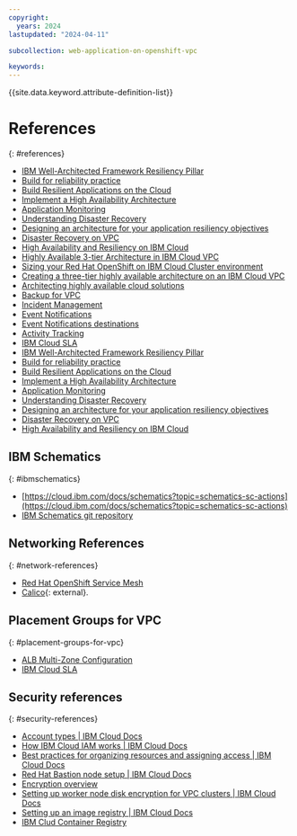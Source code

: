 ```yaml
---
copyright:
  years: 2024
lastupdated: "2024-04-11"

subcollection: web-application-on-openshift-vpc

keywords:
---
```

{{site.data.keyword.attribute-definition-list}}

<!-- exapmles of format are below -->

# References
{: #references}

- [IBM Well-Architected Framework Resiliency Pillar](https://www.ibm.com/architectures/well-architected/resiliency)
- [Build for reliability practice](https://www.ibm.com/garage/method/practices/manage/build-for-reliability)
- [Build Resilient Applications on the Cloud](https://www.ibm.com/cloud/architecture/architectures/resilience)
- [Implement a High Availability Architecture](https://www.ibm.com/garage/method/practices/manage/practice_high_availabilityAutomate) 
- [Application Monitoring](https://www.ibm.com/garage/method/practices/manage/practice_automated_monitoring)
- [Understanding Disaster Recovery](https://cloud.ibm.com/docs/overview?topic=overview-understanding-dr)
- [Designing an architecture for your application resiliency objectives](https://cloud.ibm.com/docs/overview?topic=overview-bcdr-app-recovery)
- [Disaster Recovery on VPC](https://cloud.ibm.com/docs/ha-infrastructure?topic=ha-infrastructure-ha-dr-backup-restore)
- [High Availability and Resiliency on IBM Cloud](https://cloud.ibm.com/docs/ha-infrastructure?topic=ha-infrastructure-landing-about-ha-dr-backup)
- [Highly Available 3-tier Architecture in IBM Cloud VPC](https://cloud.ibm.com/docs/ha-infrastructure?topic=ha-infrastructure-components-three-tier-architecture)
- [Sizing your Red Hat OpenShift on IBM Cloud Cluster environment](https://cloud.ibm.com/docs/OpenShift?topic=OpenShift-strategy)
- [Creating a three-tier highly available architecture on an IBM Cloud VPC](https://cloud.ibm.com/docs/ha-infrastructure?topic=ha-infrastructure-create-three-tier-architecture)
- [Architecting highly available cloud solutions](https://www.ibm.com/garage/method/practices/run/cloud-platform-for-ha)
- [Backup for VPC](https://cloud.ibm.com/docs/vpc?topic=vpc-backup-service-about)
- [Incident Management](https://www.ibm.com/cloud/architecture/architectures/incidentManagementDomain/)
- [Event Notifications](https://cloud.ibm.com/docs/event-notifications?topic=event-notifications-en-overview)
- [Event Notifications destinations](https://cloud.ibm.com/docs/event-notifications?topic=event-notifications-en-destinations-servicenow)
- [Activity Tracking](https://cloud.ibm.com/docs/activity-tracker?topic=activity-tracker-getting-started)
- [IBM Cloud SLA](https://www.ibm.com/support/customer/csol/terms/?id=i126-9268&amp;lc=en\#detail-document)
- [IBM Well-Architected Framework Resiliency Pillar](https://www.ibm.com/architectures/well-architected/resiliency)
- [Build for reliability practice](https://www.ibm.com/garage/method/practices/manage/build-for-reliability)
- [Build Resilient Applications on the Cloud](https://www.ibm.com/cloud/architecture/architectures/resilience)
- [Implement a High Availability Architecture](https://www.ibm.com/garage/method/practices/manage/practice_high_availabilityAutomate)
- [Application Monitoring](https://www.ibm.com/garage/method/practices/manage/practice_automated_monitoring)
- [Understanding Disaster Recovery](https://cloud.ibm.com/docs/overview?topic=overview-understanding-dr)
- [Designing an architecture for your application resiliency objectives](https://cloud.ibm.com/docs/overview?topic=overview-bcdr-app-recovery)
- [Disaster Recovery on VPC](https://cloud.ibm.com/docs/ha-infrastructure?topic=ha-infrastructure-ha-dr-backup-restore)
- [High Availability and Resiliency on IBM Cloud](https://cloud.ibm.com/docs/ha-infrastructure?topic=ha-infrastructure-landing-about-ha-dr-backup)

## IBM Schematics
{: #ibmschematics}

- [https://cloud.ibm.com/docs/schematics?topic=schematics-sc-actions](https://cloud.ibm.com/docs/schematics?topic=schematics-sc-actions)
- [IBM Schematics git repository](https://github.com/Cloud-Schematics/)

## Networking References
{: #network-references}

- [Red Hat OpenShift Service Mesh](https://www.redhat.com/en/technologies/cloud-computing/openshift/what-is-openshift-service-mesh)
- [Calico](https://github.com/projectcalico/calico){: external}.

## Placement Groups for VPC
{: #placement-groups-for-vpc}

- [ALB Multi-Zone Configuration](https://cloud.ibm.com/docs/vpc?topic=vpc-load-balancers-about&interface=api#horizontal-scaling)
- [IBM Cloud SLA](https://www.ibm.com/support/customer/csol/terms/?id=i126-9268&lc=en#detail-document)

## Security references
{: #security-references}

- [Account types \| IBM Cloud Docs](https://cloud.ibm.com/docs/account?topic=account-accounts&interface=ui)
- [How IBM Cloud IAM works \| IBM Cloud Docs](https://cloud.ibm.com/docs/account?topic=account-iamoverview)
- [Best practices for organizing resources and assigning access \| IBM Cloud Docs](https://cloud.ibm.com/docs/account?topic=account-account_setup&interface=ui)
- [Red Hat Bastion node setup \| IBM Cloud Docs](https://cloud.ibm.com/docs/vmwaresolutions?topic=vmwaresolutions-openshift-runbook-runbook-bastion-intro)
- [Encryption overview](https://cloud.ibm.com/docs/openshift?topic=openshift-encryption)
- [Setting up worker node disk encryption for VPC clusters \| IBM Cloud Docs](https://cloud.ibm.com/docs/openshift?topic=openshift-encryption-vpc-worker-disks)
- [Setting up an image registry \| IBM Cloud Docs](https://cloud.ibm.com/docs/openshift?topic=openshift-registry)
- [IBM Clud Container Registry](https://cloud.ibm.com/docs/Registry?topic=Registry-getting-started)
